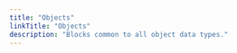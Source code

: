 ```yaml
---
title: "Objects"
linkTitle: "Objects"
description: "Blocks common to all object data types."
---
```

